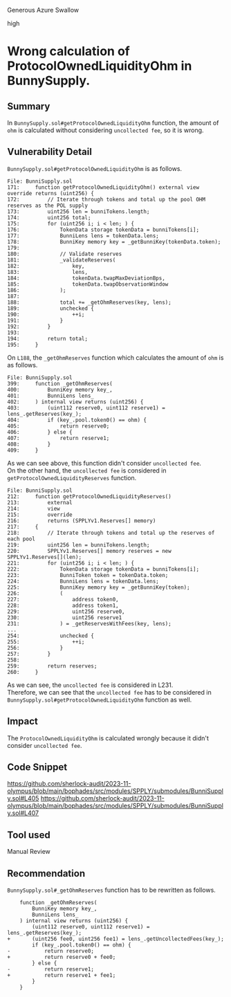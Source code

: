 Generous Azure Swallow

high

# Wrong calculation of ProtocolOwnedLiquidityOhm in BunnySupply.

## Summary
In `BunnySupply.sol#getProtocolOwnedLiquidityOhm` function, the amount of `ohm` is calculated without considering `uncollected fee`, so it is wrong.

## Vulnerability Detail
`BunnySupply.sol#getProtocolOwnedLiquidityOhm` is as follows.
```solidity
File: BunniSupply.sol
171:     function getProtocolOwnedLiquidityOhm() external view override returns (uint256) {
172:         // Iterate through tokens and total up the pool OHM reserves as the POL supply
173:         uint256 len = bunniTokens.length;
174:         uint256 total;
175:         for (uint256 i; i < len; ) {
176:             TokenData storage tokenData = bunniTokens[i];
177:             BunniLens lens = tokenData.lens;
178:             BunniKey memory key = _getBunniKey(tokenData.token);
179: 
180:             // Validate reserves
181:             _validateReserves(
182:                 key,
183:                 lens,
184:                 tokenData.twapMaxDeviationBps,
185:                 tokenData.twapObservationWindow
186:             );
187: 
188:             total += _getOhmReserves(key, lens);
189:             unchecked {
190:                 ++i;
191:             }
192:         }
193: 
194:         return total;
195:     }
```
On `L188`, the `_getOhmReserves` function which calculates the amount of `ohm` is as follows.
```solidity
File: BunniSupply.sol
399:     function _getOhmReserves(
400:         BunniKey memory key_,
401:         BunniLens lens_
402:     ) internal view returns (uint256) {
403:         (uint112 reserve0, uint112 reserve1) = lens_.getReserves(key_);
404:         if (key_.pool.token0() == ohm) {
405:             return reserve0;
406:         } else {
407:             return reserve1;
408:         }
409:     }
```
As we can see above, this function didn't consider `uncollected fee`.   
On the other hand, the `uncollected fee` is considered in `getProtocolOwnedLiquidityReserves` function.
```solidity
File: BunniSupply.sol
212:     function getProtocolOwnedLiquidityReserves()
213:         external
214:         view
215:         override
216:         returns (SPPLYv1.Reserves[] memory)
217:     {
218:         // Iterate through tokens and total up the reserves of each pool
219:         uint256 len = bunniTokens.length;
220:         SPPLYv1.Reserves[] memory reserves = new SPPLYv1.Reserves[](len);
221:         for (uint256 i; i < len; ) {
222:             TokenData storage tokenData = bunniTokens[i];
223:             BunniToken token = tokenData.token;
224:             BunniLens lens = tokenData.lens;
225:             BunniKey memory key = _getBunniKey(token);
226:             (
227:                 address token0,
228:                 address token1,
229:                 uint256 reserve0,
230:                 uint256 reserve1
231:             ) = _getReservesWithFees(key, lens);
...
254:             unchecked {
255:                 ++i;
256:             }
257:         }
258: 
259:         return reserves;
260:     }
```
As we can see, the `uncollected fee` is considered in L231.   
Therefore, we can see that the `uncollected fee` has to be considered in `BunnySupply.sol#getProtocolOwnedLiquidityOhm` function as well.

## Impact
The `ProtocolOwnedLiquidityOhm` is calculated wrongly because it didn't consider `uncollected fee`.

## Code Snippet
https://github.com/sherlock-audit/2023-11-olympus/blob/main/bophades/src/modules/SPPLY/submodules/BunniSupply.sol#L405
https://github.com/sherlock-audit/2023-11-olympus/blob/main/bophades/src/modules/SPPLY/submodules/BunniSupply.sol#L407

## Tool used

Manual Review

## Recommendation
`BunnySupply.sol#_getOhmReserves` function has to be rewritten as follows.
```solidity
    function _getOhmReserves(
        BunniKey memory key_,
        BunniLens lens_
    ) internal view returns (uint256) {
        (uint112 reserve0, uint112 reserve1) = lens_.getReserves(key_);
+       (uint256 fee0, uint256 fee1) = lens_.getUncollectedFees(key_);
        if (key_.pool.token0() == ohm) {
-           return reserve0;
+           return reserve0 + fee0;
        } else {
-           return reserve1;
+           return reserve1 + fee1;
        }
    }
```